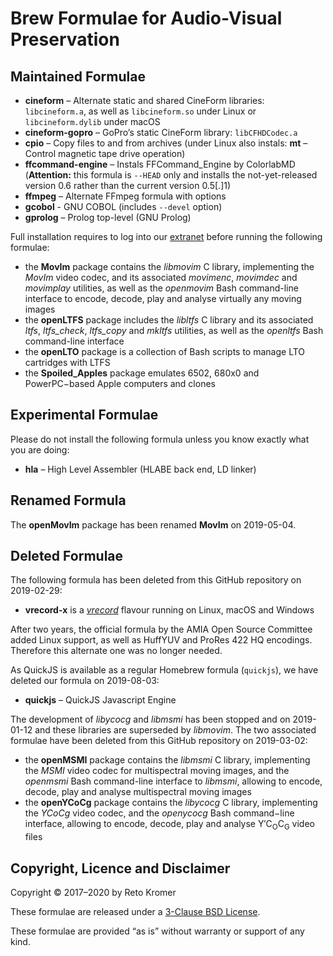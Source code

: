 # Brew Formulae for Audio-Visual Preservation

## Maintained Formulae

- **cineform** – Alternate static and shared CineForm libraries: `libcineform.a`, as well as `libcineform.so` under Linux or `libcineform.dylib` under macOS
- **cineform-gopro** – GoPro’s static CineForm library: `libCFHDCodec.a`
- **cpio** – Copy files to and from archives (under Linux also instals: **mt** – Control magnetic tape drive operation)
- **ffcommand-engine** – Instals FFCommand_Engine by ColorlabMD (**Attention:** this formula is `--HEAD` only and installs the not-yet-released version 0.6 rather than the current version 0.5[.]1)
- **ffmpeg** – Alternate FFmpeg formula with options
- **gcobol** - GNU COBOL (includes `--devel` option)
- **gprolog** – Prolog top-level (GNU Prolog)

Full installation requires to log into our [extranet](https://reto.ch/cgi-bin/login.pl) before running the following formulae:

- the **MovIm** package contains the _libmovim_ C library, implementing the _MovIm_ video codec, and its associated _movimenc_, _movimdec_ and _movimplay_ utilities, as well as the _openmovim_ Bash command-line interface to encode, decode, play and analyse virtually any moving images
- the **openLTFS** package includes the _libltfs_ C library and its associated _ltfs_, _ltfs\_check_, _ltfs\_copy_ and _mkltfs_ utilities, as well as the _openltfs_ Bash command-line interface
- the **openLTO** package is a collection of Bash scripts to manage LTO cartridges with LTFS
- the **Spoiled\_Apples** package emulates 6502, 680x0 and PowerPC−based Apple computers and clones

## Experimental Formulae

Please do not install the following formula unless you know exactly what you are doing:

- **hla** – High Level Assembler (HLABE back end, LD linker)

## Renamed Formula

The **openMovIm** package has been renamed **MovIm** on 2019-05-04.

## Deleted Formulae

The following formula has been deleted from this GitHub repository on 2019-02-29:

- **vrecord-x** is a [_vrecord_](https://github.com/amiaopensource/vrecord) flavour running on Linux, macOS and Windows

After two years, the official formula by the AMIA Open Source Committee added Linux support, as well as HuffYUV and ProRes 422 HQ encodings. Therefore this alternate one was no longer needed.

As QuickJS is available as a regular Homebrew formula (`quickjs`), we have deleted our formula on 2019-08-03:

- **quickjs** – QuickJS Javascript Engine

The development of _libycocg_ and _libmsmi_ has been stopped and on 2019-01-12 and these libraries are superseded by _libmovim_. The two associated formulae have been deleted from this GitHub repository on 2019-03-02:

- the **openMSMI** package contains the _libmsmi_ C library, implementing the _MSMI_ video codec for multispectral moving images, and the _openmsmi_ Bash command-line interface to _libmsmi_, allowing to encode, decode, play and analyse multispectral moving images
- the **openYCoCg** package contains the _libycocg_ C library, implementing the _YCoCg_ video codec, and the _openycocg_ Bash command−line interface, allowing to encode, decode, play and analyse Y′C<sub>O</sub>C<sub>G</sub> video files

## Copyright, Licence and Disclaimer

Copyright © 2017–2020 by Reto Kromer

These formulae are released under a [3-Clause BSD License](LICENSE).

These formulae are provided “as is” without warranty or support of any kind.
